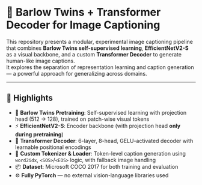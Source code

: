 # 🧠 Barlow Twins + Transformer Decoder for Image Captioning

This repository presents a modular, experimental image captioning pipeline that combines **Barlow Twins self-supervised learning**, **EfficientNetV2-S** as a visual backbone, and a custom **Transformer Decoder** to generate human-like image captions.  
It explores the separation of representation learning and caption generation — a powerful approach for generalizing across domains.

---

## 🚀 Highlights

- 🧬 **Barlow Twins Pretraining**: Self-supervised learning with projection head (512 → 128), trained on patch-wise visual tokens
- ⚡ **EfficientNetV2-S**: Encoder backbone (with projection head **only during pretraining**)
- 🧠 **Transformer Decoder**: 6-layer, 8-head, GELU-activated decoder with learnable positional encodings
- 📝 **Custom Tokenizer & Loader**: Token-level caption generation using `word2idx`, `<SOS>`/`<EOS>` logic, with fallback image handling
- 📦 **Dataset**: Microsoft COCO 2017 for both training and evaluation
- ⚙️ **Fully PyTorch** — no external vision-language libraries used

